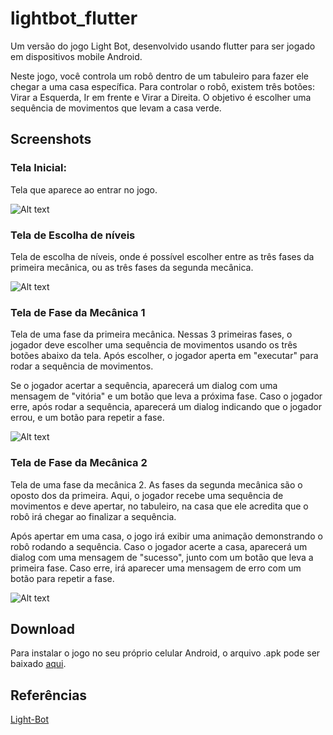 # lightbot_flutter

Um versão do jogo Light Bot, desenvolvido usando flutter para ser jogado em dispositivos mobile Android.

Neste jogo, você controla um robô dentro de um tabuleiro para fazer ele chegar a uma casa específica. Para controlar o robô, existem três botões: Virar a Esquerda, Ir em frente e Virar a Direita. O objetivo é escolher uma sequência de movimentos que levam a casa verde.

## Screenshots

### Tela Inicial:
Tela que aparece ao entrar no jogo.

![Alt text](doc_imgs/tela_inicial.png)

### Tela de Escolha de níveis
Tela de escolha de níveis, onde é possível escolher entre as três fases da primeira mecânica, ou as três fases da segunda mecânica.

![Alt text](doc_imgs/escolha_de_nivel.png)

### Tela de Fase da Mecânica 1
Tela de uma fase da primeira mecânica. Nessas 3 primeiras fases, o jogador deve escolher uma sequência de movimentos usando os três botões abaixo da tela. Após escolher, o jogador aperta em "executar" para rodar a sequência de movimentos.

Se o jogador acertar a sequência, aparecerá um dialog com uma mensagem de "vitória" e um botão que leva a próxima fase. Caso o jogador erre, após rodar a sequência, aparecerá um dialog indicando que o jogador errou, e um botão para repetir a fase.

![Alt text](doc_imgs/mecanica_1.png)

### Tela de Fase da Mecânica 2

Tela de uma fase da mecânica 2. As fases da segunda mecânica são o oposto dos da primeira. Aqui, o jogador recebe uma sequência de movimentos e deve apertar, no tabuleiro, na casa que ele acredita que o robô irá chegar ao finalizar a sequência.

Após apertar em uma casa, o jogo irá exibir uma animação demonstrando o robô rodando a sequência. Caso o jogador acerte a casa, aparecerá um dialog com uma mensagem de "sucesso", junto com um botão que leva a primeira fase. Caso erre, irá aparecer uma mensagem de erro com um botão para repetir a fase.

![Alt text](doc_imgs/mecanica_2.png)

## Download
Para instalar o jogo no seu próprio celular Android, o arquivo .apk pode ser baixado [aqui](release-apk/app-release.apk).

## Referências
[Light-Bot](https://www.gameflare.com/online-game/light-bot/)